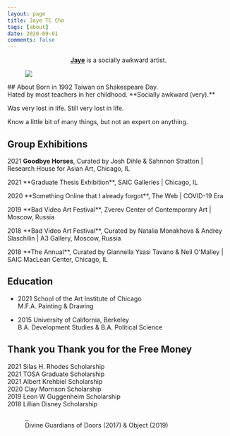 ```yaml
---
layout: page
title: Jaye TC Cho
tags: [about]
date: 2020-09-01
comments: false
---
```

    
<center><a href="https://www.instagram.com/jjjcho/"><b>Jaye</b></a> is a socially awkward artist.  </center>
<figure>
	<a href="https://drive.google.com/uc?id=1usVpxProt6Pdu_7W41qpssf7WHSk0jLq" class="image-popup"><img src="https://drive.google.com/uc?id=1usVpxProt6Pdu_7W41qpssf7WHSk0jLq"></a>
</figure>
## About  
Born in 1992 Taiwan on Shakespeare Day. <br>
Hated by most teachers in her childhood. **Socially awkward (very).**
<p></p>
Was very lost in life.
Still very lost in life.
<p></p>
Know a little bit of many things, but not an expert on anything. <br>
<p></p>

## Group Exhibitions

2021  **Goodbye Horses**, Curated by Josh Dihle & Sahnnon Stratton | Research House for Asian Art, Chicago, IL <br>
<p></p>
2021 **Graduate Thesis Exhibition**, SAIC Galleries | Chicago, IL <br>
<p></p>
2020 **Something Online that I already forgot**, The Web | COVID-19 Era <br>
<p></p>
2019  **Bad Video Art Festival**, Zverev Center of Contemporary Art | Moscow, Russia <br>
<p></p>
2018  **Bad Video Art Festival**, Curated by Natalia Monakhova & Andrey Slaschilin | A3 Gallery, Moscow, Russia <br>
<p></p>
2018  **The Annual**, Curated by Giannella Ysasi Tavano & Neil O'Malley | SAIC MacLean Center, Chicago, IL <br>
<p></p>

## Education 
* 2021  School of the Art Institute of Chicago <br>
    M.F.A. Painting & Drawing
    <p></p>
* 2015  University of California, Berkeley <br>
    B.A. Development Studies & B.A. Political Science
    <p></p>

## Thank you Thank you for the Free Money
2021 Silas H. Rhodes Scholarship <br>
2021 TOSA Graduate Scholarship <br>
2021 Albert Krehbiel Scholarship <br>
2020 Clay Morrison Scholarship <br>
2019 Leon W Guggenheim Scholarship <br>
2018 Lillian Disney Scholarship <br>

<figure class="half">
  <a href="https://drive.google.com/uc?id=1-5kPg7xyXR4H5OsY4fyeqZakatcYO90L" class="image-popup">
    <img src="https://drive.google.com/uc?id=1-5kPg7xyXR4H5OsY4fyeqZakatcYO90L" alt="">
  </a>
  <a href="https://drive.google.com/uc?id=1f5baN6HhPWsDu9wlxFUOmPqN6j1BfnUM" class="image-popup">
    <img src="https://drive.google.com/uc?id=1f5baN6HhPWsDu9wlxFUOmPqN6j1BfnUM" alt="">
  </a>
  <figcaption> Divine Guardians of Doors (2017) & Object (2019) </figcaption>
</figure>
